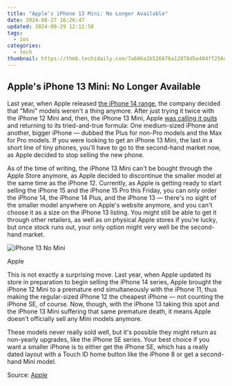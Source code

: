 ```yaml
---
title: "Apple's iPhone 13 Mini: No Longer Available"
date: 2024-08-27 16:26:47
updated: 2024-08-29 12:12:58
tags:
  - ios
categories:
  - tech
thumbnail: https://thmb.techidaily.com/7a686a1b526676a12878d5e404ff256d91c8737d5163c7ab05139a28f15cb6cd.jpg
---
```


## Apple's iPhone 13 Mini: No Longer Available

Last year, when Apple released [the iPhone 14 range](https://extra-information.techidaily.com/new-converters-top-8-list-seamless-sub-and-srt-format-switching/), the company decided that "Mini" models weren't a thing anymore. After just trying it twice with the iPhone 12 Mini and, then, the iPhone 13 Mini, Apple [was calling it quits](https://data-wizards.techidaily.com/bypassing-videography-errors-with-simple-fixes/) and returning to its tried-and-true formula: One medium-sized iPhone and another, bigger iPhone — dubbed the Plus for non-Pro models and the Max for Pro models. If you were looking to get an iPhone 13 Mini, the last in a short line of tiny phones, you'll have to go to the second-hand market now, as Apple decided to stop selling the new phone.

 As of the time of writing, the iPhone 13 Mini can't be bought through the Apple Store anymore, as Apple decided to discontinue the smaller model at the same time as the iPhone 12\. Currently, as Apple is getting ready to start selling the iPhone 15 and the iPhone 15 Pro this Friday, you can only order the iPhone 14, the iPhone 14 Plus, and the iPhone 13 — there's no sight of the smaller model anywhere on Apple's website anymore, and you can't choose it as a size on the iPhone 13 listing. You might still be able to get it through other retailers, as well as on physical Apple stores if you're lucky, but once stock runs out, your only option might very well be the second-hand market.

![iPhone 13 No Mini](https://static1.howtogeekimages.com/wordpress/wp-content/uploads/2023/09/iphone-13-no-mini.jpg) 

Apple

 This is not exactly a surprising move. Last year, when Apple updated its store in preparation to begin selling the iPhone 14 series, Apple brought the iPhone 12 Mini to a premature end simultaneously with the iPhone 11, thus making the regular-sized iPhone 12 the cheapest iPhone — not counting the iPhone SE, of course. Now, though, with the iPhone 13 taking this spot and the iPhone 13 Mini suffering that same premature death, it means Apple doesn't officially sell any Mini models anymore.

 These models never really sold well, but it's possible they might return as non-yearly upgrades, like the iPhone SE series. Your best choice if you want a smaller iPhone is to either get the iPhone SE, which has a really dated layout with a Touch ID home button like the iPhone 8 or get a second-hand Mini model.

 Source: [Apple](https://www.apple.com/shop/buy-iphone/iphone-13)

<ins class="adsbygoogle"
     style="display:block"
     data-ad-format="autorelaxed"
     data-ad-client="ca-pub-7571918770474297"
     data-ad-slot="1223367746"></ins>



<ins class="adsbygoogle"
     style="display:block"
     data-ad-client="ca-pub-7571918770474297"
     data-ad-slot="8358498916"
     data-ad-format="auto"
     data-full-width-responsive="true"></ins>
